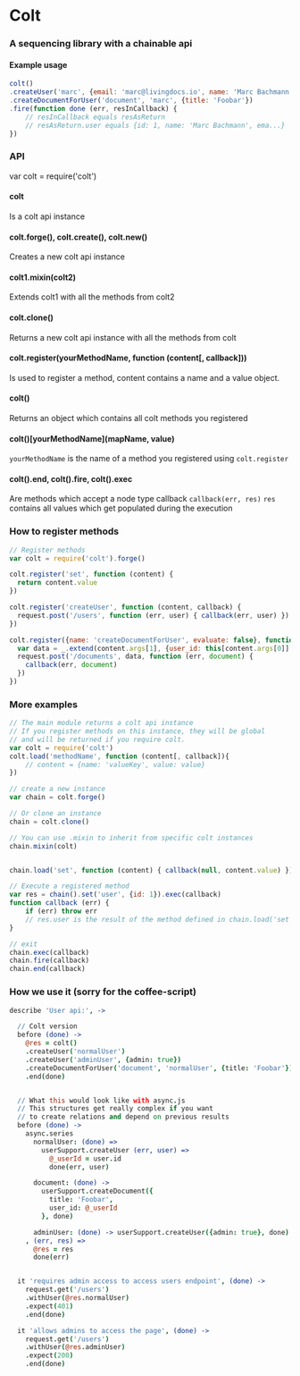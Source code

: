 # Colt

### A sequencing library with a chainable api

#### Example usage
```javascript
colt()
.createUser('marc', {email: 'marc@livingdocs.io', name: 'Marc Bachmann'})
.createDocumentForUser('document', 'marc', {title: 'Foobar'})
.fire(function done (err, resInCallback) {
    // resInCallback equals resAsReturn
    // resAsReturn.user equals {id: 1, name: 'Marc Bachmann', ema...}
})
```


### API

var colt = require('colt')

#### colt
Is a colt api instance

#### colt.forge(), colt.create(), colt.new()
Creates a new colt api instance

#### colt1.mixin(colt2)
Extends colt1 with all the methods from colt2

#### colt.clone()
Returns a new colt api instance with all the methods from colt

#### colt.register(yourMethodName, function (content[, callback]))
Is used to register a method, content contains a name and a value object.

#### colt()
Returns an object which contains all colt methods you registered

#### colt()[yourMethodName](mapName, value)
`yourMethodName` is the name of a method you registered using `colt.register`

#### colt().end, colt().fire, colt().exec
Are methods which accept a node type callback `callback(err, res)`
`res` contains all values which get populated during the execution


### How to register methods
```javascript
// Register methods
var colt = require('colt').forge()

colt.register('set', function (content) {
  return content.value
})

colt.register('createUser', function (content, callback) {
  request.post('/users', function (err, user) { callback(err, user) })
})

colt.register({name: 'createDocumentForUser', evaluate: false}, function (content, callback) {
  var data = _.extend(content.args[1], {user_id: this[content.args[0]].id })
  request.post('/documents', data, function (err, document) {
    callback(err, document)
  })
})
```


### More examples
```javascript
// The main module returns a colt api instance
// If you register methods on this instance, they will be global
// and will be returned if you require colt.
var colt = require('colt')
colt.load('methodName', function (content[, callback]){
    // content = {name: 'valueKey', value: value}
})

// create a new instance
var chain = colt.forge()

// Or clone an instance
chain = colt.clone()

// You can use .mixin to inherit from specific colt instances
chain.mixin(colt)


chain.load('set', function (content) { callback(null, content.value) })

// Execute a registered method
var res = chain().set('user', {id: 1}).exec(callback)
function callback (err) {
    if (err) throw err
    // res.user is the result of the method defined in chain.load('set', ...
}

// exit
chain.exec(callback)
chain.fire(callback)
chain.end(callback)
```


### How we use it (sorry for the coffee-script)
```coffee
describe 'User api:', ->

  // Colt version
  before (done) ->
    @res = colt()
    .createUser('normalUser')
    .createUser('adminUser', {admin: true})
    .createDocumentForUser('document', 'normalUser', {title: 'Foobar'})
    .end(done)


  // What this would look like with async.js
  // This structures get really complex if you want
  // to create relations and depend on previous results
  before (done) ->
    async.series
      normalUser: (done) =>
        userSupport.createUser (err, user) =>
          @_userId = user.id
          done(err, user)

      document: (done) ->
        userSupport.createDocument({
          title: 'Foobar',
          user_id: @_userId
        }, done)

      adminUser: (done) -> userSupport.createUser({admin: true}, done)
    , (err, res) =>
      @res = res
      done(err)


  it 'requires admin access to access users endpoint', (done) ->
    request.get('/users')
    .withUser(@res.normalUser)
    .expect(401)
    .end(done)

  it 'allows admins to access the page', (done) ->
    request.get('/users')
    .withUser(@res.adminUser)
    .expect(200)
    .end(done)
```
